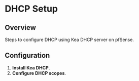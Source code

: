 # DHCP Setup

## Overview
Steps to configure DHCP using Kea DHCP server on pfSense.

## Configuration
1. **Install Kea DHCP**.
2. **Configure DHCP scopes**.
